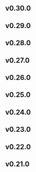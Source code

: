 ## v0.30.0
## v0.29.0
## v0.28.0
## v0.27.0
## v0.26.0
## v0.25.0
## v0.24.0
## v0.23.0
## v0.22.0
## v0.21.0
